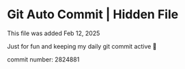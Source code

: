 # Git Auto Commit | Hidden File

This file was added Feb 12, 2025

Just for fun and keeping my daily git commit active 🤪

commit number: 2824881
